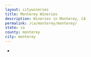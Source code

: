 ```yaml
---
layout: citywineries
title: Monterey Wineries
description: Wineries in Monterey, CA
permalink: /ca/monterey/monterey/
state: ca
county: monterey
city: monterey
---
```

-
